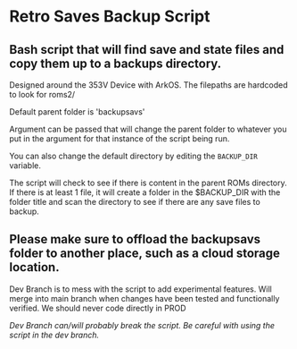 # Retro Saves Backup Script
## Bash script that will find save and state files and copy them up to a backups directory.

Designed around the 353V Device with ArkOS. The filepaths are hardcoded to look for roms2/

Default parent folder is 'backupsavs'

Argument can be passed that will change the parent folder to whatever you put in the argument for that instance of the script being run. 

You can also change the default directory by editing the `BACKUP_DIR` variable.

The script will check to see if there is content in the parent ROMs directory. If there is at least 1 file, it will create a folder in the $BACKUP_DIR with the folder title and scan the directory to see if there are any save files to backup.  

**Please make sure to offload the backupsavs folder to another place, such as a cloud storage location.**
-------

Dev Branch is to mess with the script to add experimental features. Will merge into main branch when changes have been tested and functionally verified. We should never code directly in PROD

*Dev Branch can/will probably break the script. Be careful with using the script in the dev branch.*
